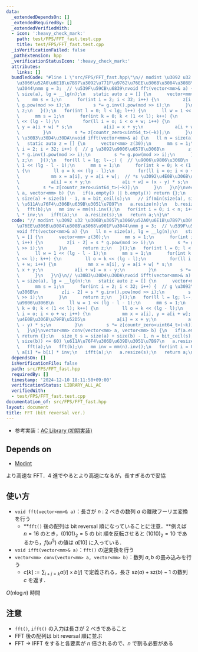 ```yaml
---
data:
  _extendedDependsOn: []
  _extendedRequiredBy: []
  _extendedVerifiedWith:
  - icon: ':heavy_check_mark:'
    path: test/FPS/FFT_fast.test.cpp
    title: test/FPS/FFT_fast.test.cpp
  _isVerificationFailed: false
  _pathExtension: hpp
  _verificationStatusIcon: ':heavy_check_mark:'
  attributes:
    links: []
  bundledCode: "#line 1 \"src/FPS/FFT_fast.hpp\"\n// modint \u3092 u32 \u306B\u3057\
    \u3066\u52A0\u6E1B\u7B97\u3092\u771F\u9762\u76EE\u306B\u3084\u308B\u3068\u901F\
    \u3044\nmm g = 3;  // \u539F\u59CB\u6839\nvoid fft(vector<mm>& a) {\n   ll n =\
    \ size(a), lg = __lg(n);\n   static auto z = [] {\n      vector<mm> z(30);\n \
    \     mm s = 1;\n      for(int i = 2; i < 32; i++) {\n         z[i - 2] = s *\
    \ g.pow(mod >> i);\n         s *= g.inv().pow(mod >> i);\n      }\n      return\
    \ z;\n   }();\n   for(int l = 0; l < lg; l++) {\n      ll w = 1 << (lg - l - 1);\n\
    \      mm s = 1;\n      for(int k = 0; k < (1 << l); k++) {\n         ll o = k\
    \ << (lg - l);\n         for(ll i = o; i < o + w; i++) {\n            mm x = a[i],\
    \ y = a[i + w] * s;\n            a[i] = x + y;\n            a[i + w] = x - y;\n\
    \         }\n         s *= z[countr_zero<uint64_t>(~k)];\n      }\n   }\n}\n//\
    \ \u30B3\u30D4\u30DA\nvoid ifft(vector<mm>& a) {\n   ll n = size(a), lg = __lg(n);\n\
    \   static auto z = [] {\n      vector<mm> z(30);\n      mm s = 1;\n      for(int\
    \ i = 2; i < 32; i++) {  // g \u3092\u9006\u6570\u306B\n         z[i - 2] = s\
    \ * g.inv().pow(mod >> i);\n         s *= g.pow(mod >> i);\n      }\n      return\
    \ z;\n   }();\n   for(ll l = lg; l--;) {  // \u9006\u9806\u306B\n      ll w =\
    \ 1 << (lg - l - 1);\n      mm s = 1;\n      for(int k = 0; k < (1 << l); k++)\
    \ {\n         ll o = k << (lg - l);\n         for(ll i = o; i < o + w; i++) {\n\
    \            mm x = a[i], y = a[i + w];  // *s \u3092\u4E0B\u306B\u79FB\u52D5\n\
    \            a[i] = x + y;\n            a[i + w] = (x - y) * s;\n         }\n\
    \         s *= z[countr_zero<uint64_t>(~k)];\n      }\n   }\n}\nvector<mm> conv(vector<mm>\
    \ a, vector<mm> b) {\n   if(a.empty() || b.empty()) return {};\n   size_t s =\
    \ size(a) + size(b) - 1, n = bit_ceil(s);\n   // if(min(size(a), size(b)) <= 60)\
    \ \u611A\u76F4\u306B\u639B\u3051\u7B97\n   a.resize(n);\n   b.resize(n);\n   fft(a);\n\
    \   fft(b);\n   mm inv = mm(n).inv();\n   for(int i = 0; i < n; i++) a[i] *= b[i]\
    \ * inv;\n   ifft(a);\n   a.resize(s);\n   return a;\n}\n"
  code: "// modint \u3092 u32 \u306B\u3057\u3066\u52A0\u6E1B\u7B97\u3092\u771F\u9762\
    \u76EE\u306B\u3084\u308B\u3068\u901F\u3044\nmm g = 3;  // \u539F\u59CB\u6839\n\
    void fft(vector<mm>& a) {\n   ll n = size(a), lg = __lg(n);\n   static auto z\
    \ = [] {\n      vector<mm> z(30);\n      mm s = 1;\n      for(int i = 2; i < 32;\
    \ i++) {\n         z[i - 2] = s * g.pow(mod >> i);\n         s *= g.inv().pow(mod\
    \ >> i);\n      }\n      return z;\n   }();\n   for(int l = 0; l < lg; l++) {\n\
    \      ll w = 1 << (lg - l - 1);\n      mm s = 1;\n      for(int k = 0; k < (1\
    \ << l); k++) {\n         ll o = k << (lg - l);\n         for(ll i = o; i < o\
    \ + w; i++) {\n            mm x = a[i], y = a[i + w] * s;\n            a[i] =\
    \ x + y;\n            a[i + w] = x - y;\n         }\n         s *= z[countr_zero<uint64_t>(~k)];\n\
    \      }\n   }\n}\n// \u30B3\u30D4\u30DA\nvoid ifft(vector<mm>& a) {\n   ll n\
    \ = size(a), lg = __lg(n);\n   static auto z = [] {\n      vector<mm> z(30);\n\
    \      mm s = 1;\n      for(int i = 2; i < 32; i++) {  // g \u3092\u9006\u6570\
    \u306B\n         z[i - 2] = s * g.inv().pow(mod >> i);\n         s *= g.pow(mod\
    \ >> i);\n      }\n      return z;\n   }();\n   for(ll l = lg; l--;) {  // \u9006\
    \u9806\u306B\n      ll w = 1 << (lg - l - 1);\n      mm s = 1;\n      for(int\
    \ k = 0; k < (1 << l); k++) {\n         ll o = k << (lg - l);\n         for(ll\
    \ i = o; i < o + w; i++) {\n            mm x = a[i], y = a[i + w];  // *s \u3092\
    \u4E0B\u306B\u79FB\u52D5\n            a[i] = x + y;\n            a[i + w] = (x\
    \ - y) * s;\n         }\n         s *= z[countr_zero<uint64_t>(~k)];\n      }\n\
    \   }\n}\nvector<mm> conv(vector<mm> a, vector<mm> b) {\n   if(a.empty() || b.empty())\
    \ return {};\n   size_t s = size(a) + size(b) - 1, n = bit_ceil(s);\n   // if(min(size(a),\
    \ size(b)) <= 60) \u611A\u76F4\u306B\u639B\u3051\u7B97\n   a.resize(n);\n   b.resize(n);\n\
    \   fft(a);\n   fft(b);\n   mm inv = mm(n).inv();\n   for(int i = 0; i < n; i++)\
    \ a[i] *= b[i] * inv;\n   ifft(a);\n   a.resize(s);\n   return a;\n}\n"
  dependsOn: []
  isVerificationFile: false
  path: src/FPS/FFT_fast.hpp
  requiredBy: []
  timestamp: '2024-12-10 18:11:50+09:00'
  verificationStatus: LIBRARY_ALL_AC
  verifiedWith:
  - test/FPS/FFT_fast.test.cpp
documentation_of: src/FPS/FFT_fast.hpp
layout: document
title: FFT (bit reversal ver.)
---
```

- 参考実装：[AC Library (初期実装)](https://github.com/atcoder/ac-library/blob/8250de484ae0ab597391db58040a602e0dc1a419/atcoder/convolution.hpp)

## Depends on

- [Modint](../modint/modint.hpp)

より高速な FFT．4 進でやるとより高速になるが，長すぎるので妥協

## 使い方

- `void fft(vector<mm>& a)`：長さが $n$ : $2$ べきの数列 $a$ の離散フーリエ変換を行う
    - **`fft()` 後の配列は bit reversal 順になっていることに注意．**例えば $n = 16$ のとき，$(0101)_2 = 5$ の bit 順を反転させると $(1010)_2 = 10$ であるから，$f(\omega^5)$ の値は $a[10]$ に入っている．
- `void ifft(vector<mm>& a)`：`fft()` の逆変換を行う
- `vector<mm> conv(vector<mm> a, vector<mm> b)`：数列 $a, b$ の畳み込みを行う
    - $c[k] := \sum_{i + j = k}a[i] \times b[j]$ で定義される，長さ $\text{sz}(a) + \text{sz}(b) - 1$ の数列 $c$ を返す．

$O(n \log n)$ 時間

## 注意

- `fft()`, `ifft()` の入力は長さが 2 べきであること
- FFT 後の配列は bit reversal 順に並ぶ
- FFT → IFFT をすると各要素が $n$ 倍されるので、$n$ で割る必要がある
